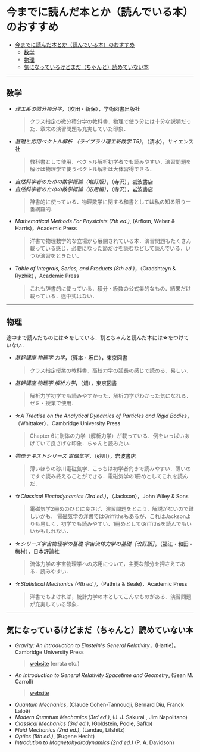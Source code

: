 # 今までに読んだ本とか（読んでいる本）のおすすめ


- [今までに読んだ本とか（読んでいる本）のおすすめ](#今までに読んだ本とか読んでいる本のおすすめ)
  - [数学](#数学)
  - [物理](#物理)
  - [気になっているけどまだ（ちゃんと）読めていない本](#気になっているけどまだちゃんと読めていない本)
---
## 数学
- *理工系の微分積分学*，（吹田・新保），学術図書出版社
  > クラス指定の微分積分学の教科書．物理で使う分には十分な説明だった．章末の演習問題も充実していた印象．
- *基礎と応用ベクトル解析 （ライブラリ理工新数学 T5）*，（清水），サイエンス社
  > 教科書として使用．ベクトル解析初学者でも読みやすい．演習問題を解けば物理学で使うベクトル解析は大体習得できる．
- *自然科学者のための数学概論（増訂版）*，（寺沢），岩波書店
- *自然科学者のための数学概論（応用編）*，（寺沢），岩波書店
  > 辞書的に使っている．物理数学に関する和書としては私の知る限り一番網羅的．
- *Mathematical Methods For Physicists (7th ed.)*, (Arfken, Weber & Harris)，Academic Press
  > 洋書で物理数学的な立場から展開されている本．演習問題もたくさん載っている感じ．必要になった節だけを読むなどして読んでいる．いつか演習をときたい．
- *Table of Integrals, Series, and Products (8th ed.)*，（Gradshteyn & Ryzhik），Academic Press
  > これも辞書的に使っている．積分・級数の公式集的なもの．結果だけ載っている．途中式はない．

---

## 物理
途中まで読んだものには☆をしている．割とちゃんと読んだ本には☆をつけていない．
- *基幹講座 物理学 力学*，（篠本・坂口），東京図書
  > クラス指定授業の教科書．高校力学の延長の感じで読める．易しい．
- *基幹講座 物理学 解析力学*，（畑），東京図書
  > 解析力学初学でも読みやすかった．解析力学がわかった気になれる．ゼミ・授業で使用．
- ☆*A Treatise on the Analytical Dynamics of Particles and Rigid Bodies*，（Whittaker），Cambridge University Press
  > Chapter 6に剛体の力学（解析力学）が載っている．例をいっぱいあげていて良さげな印象．ちゃんと読みたい．
- *物理テキストシリーズ 電磁気学*，（砂川），岩波書店
  > 薄いほうの砂川電磁気学．こっちは初学者向きで読みやすい．薄いのですぐ読み終えることができる．電磁気学の1冊めとしてこれを読んだ．
- ☆*Classical Electodynamics (3rd ed.)*，（Jackson），John Wiley & Sons
  > 電磁気学2冊めのひとに良さげ．演習問題をとこう．解説がないので難しいかも．
  > 電磁気学の洋書ではGriffithsもあるが，これはJacksonよりも易しく，初学でも読みやすい．1冊めとしてGriffithsを読んでもいいかもしれない．
- ☆*シリーズ宇宙物理学の基礎 宇宙流体力学の基礎［改訂版］*，（福江・和田・梅村），日本評論社
  > 流体力学の宇宙物理学への応用について，主要な部分を押さえてある．読みやすい．
- ☆*Statistical Mechanics (4th ed.)*，(Pathria & Beale)，Academic Press
  > 洋書でもよければ，統計力学の本としてこんなものがある．演習問題が充実している印象．

---

## 気になっているけどまだ（ちゃんと）読めていない本
- *Gravity: An Introduction to Einstein's General Relativity*，(Hartle)，Cambridge University Press
  > [website](https://web.physics.ucsb.edu/~gravitybook/) (errata etc.)
- *An Introduction to General Relativity Spacetime and Geometry*, (Sean M. Carroll)
  > [website](https://www.preposterousuniverse.com/spacetimeandgeometry/)
- *Quantum Mechanics*, (Claude Cohen-Tannoudji, Bernard Diu, Franck Laloë)
- *Modern Quantum Mechanics (3rd ed.)*, (J. J. Sakurai , Jim Napolitano)
- *Classical Mechanics (3rd ed.)*, (Goldstein, Poole, Safko)
- *Fluid Mechanics (2nd ed.)*, (Landau, Lifshitz)
- *Optics (5th ed.)*, (Eugene Hecht)
- *Introdution to Magnetohydrodynamics (2nd ed.)* (P. A. Davidson)